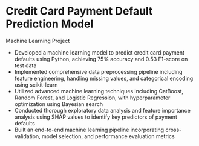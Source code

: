 # Credit Card Payment Default Prediction Model

Machine Learning Project

- Developed a machine learning model to predict credit card payment defaults using Python, achieving 75% accuracy and 0.53 F1-score on test data
- Implemented comprehensive data preprocessing pipeline including feature engineering, handling missing values, and categorical encoding using scikit-learn
- Utilized advanced machine learning techniques including CatBoost, Random Forest, and Logistic Regression, with hyperparameter optimization using Bayesian search
- Conducted thorough exploratory data analysis and feature importance analysis using SHAP values to identify key predictors of payment defaults
- Built an end-to-end machine learning pipeline incorporating cross-validation, model selection, and performance evaluation metrics